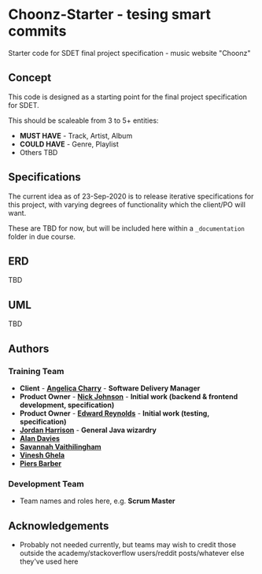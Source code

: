 # Choonz-Starter - tesing smart commits

Starter code for SDET final project specification - music website "Choonz"

## Concept

This code is designed as a starting point for the final project specification for SDET.

This should be scaleable from 3 to 5+ entities:

- **MUST HAVE** - Track, Artist, Album
- **COULD HAVE** - Genre, Playlist
- Others TBD

## Specifications

The current idea as of 23-Sep-2020 is to release iterative specifications for this project, with varying degrees of functionality which the client/PO will want.

These are TBD for now, but will be included here within a `_documentation` folder in due course.

## ERD

TBD

## UML

TBD

## Authors

### Training Team

- **Client** - [**Angelica Charry**](https://github.com/acharry) - **Software Delivery Manager**
- **Product Owner** - [**Nick Johnson**](https://github.com/nickrstewarttds) - **Initial work (backend & frontend development, specification)**
- **Product Owner** - [**Edward Reynolds**](https://github.com/Edrz-96) - **Initial work (testing, specification)**
- [**Jordan Harrison**](https://github.com/JHarry444) - **General Java wizardry**
- [**Alan Davies**](https://github.com/MorickClive)
- [**Savannah Vaithilingham**](https://github.com/savannahvaith)
- [**Vinesh Ghela**](https://github.com/vineshghela)
- [**Piers Barber**](https://github.com/PCMBarber)

### Development Team

- Team names and roles here, e.g. **Scrum Master**

## Acknowledgements

- Probably not needed currently, but teams may wish to credit those outside the academy/stackoverflow users/reddit posts/whatever else they've used here
